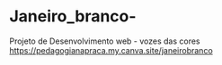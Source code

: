 # Janeiro_branco-
Projeto de Desenvolvimento web - vozes das cores
https://pedagogianapraca.my.canva.site/janeirobranco
